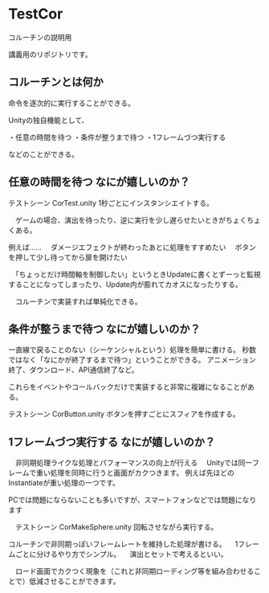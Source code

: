 # TestCor
コルーチンの説明用

講義用のリポジトリです。

## コルーチンとは何か

命令を逐次的に実行することができる。

Unityの独自機能として、

・任意の時間を待つ
・条件が整うまで待つ
・1フレームづつ実行する

などのことができる。

## 任意の時間を待つ なにが嬉しいのか？

テストシーン CorTest.unity
1秒ごとにインスタンシエイトする。

　ゲームの場合、演出を待ったり、逆に実行を少し遅らせたいときがちょくちょくある。

例えば……
　ダメージエフェクトが終わったあとに処理をすすめたい
　ボタンを押して少し待ってから扉を開けたい

　「ちょっとだけ時間軸を制御したい」というときUpdateに書くとずーっと監視することになってしまったり、Update内が膨れてカオスになったりする。

　コルーチンで実装すれば単純化できる。


## 条件が整うまで待つ なにが嬉しいのか？

一直線で戻ることのない（シーケンシャルという）処理を簡単に書ける。
秒数ではなく「なにかが終了するまで待つ」ということができる。
アニメーション終了、ダウンロード、API通信終了など。

これらをイベントやコールバックだけで実装すると非常に複雑になることがある。

テストシーン CorButton.unity
ボタンを押すごとにスフィアを作成する。


## 1フレームづつ実行する なにが嬉しいのか？

　非同期処理ライクな処理とパフォーマンスの向上が行える
　Unityでは同一フレームで重い処理を同時に行うと画面がカクつきます。
  例えば先ほどのInstantiateが重い処理の一つです。
  
  PCでは問題にならないことも多いですが、スマートフォンなどでは問題になります
 
　テストシーン CorMakeSphere.unity
  回転させながら実行する。
 
  コルーチンで非同期っぽいフレームレートを維持した処理が書ける。
　1フレームごとに分けるやり方でシンプル。
　演出とセットで考えるといい。
 
　ロード画面でカクつく現象を（これと非同期ローディング等を組み合わせることで）低減させることができます。

